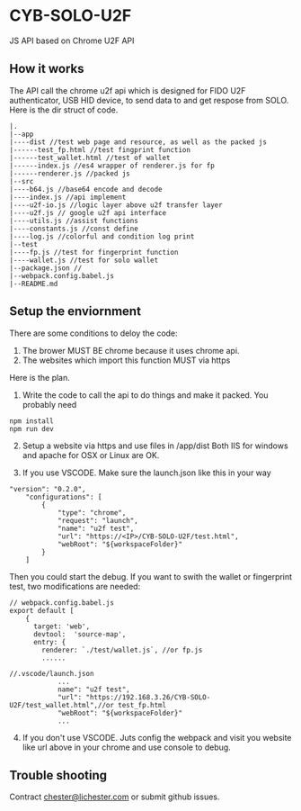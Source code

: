 # CYB-SOLO-U2F
JS API based on Chrome U2F API

## How it works
The API call the chrome u2f api which is designed for FIDO U2F authenticator, USB HID device, to send data to and get respose from SOLO. Here is the dir struct of code.
```
|.
|--app
|----dist //test web page and resource, as well as the packed js
|------test_fp.html //test fingprint function
|------test_wallet.html //test of wallet
|------index.js //es4 wrapper of renderer.js for fp
|------renderer.js //packed js
|--src
|----b64.js //base64 encode and decode
|----index.js //api implement
|----u2f-io.js //logic layer above u2f transfer layer
|----u2f.js // google u2f api interface
|----utils.js //assist functions
|----constants.js //const define 
|----log.js //colorful and condition log print
|--test
|----fp.js //test for fingerprint function
|----wallet.js //test for solo wallet
|--package.json //
|--webpack.config.babel.js
|--README.md
```
## Setup the enviornment
There are some conditions to deloy the code:
1. The brower MUST BE chrome because it uses chrome api. 
2. The websites which import this function MUST via https

Here is the plan.
1. Write the code to call the api to do things and make it packed.
You probably need
```
npm install
npm run dev
```

2. Setup a website via https and use files in /app/dist Both IIS for windows and apache for OSX or Linux are OK.

3. If you use VSCODE. Make sure the launch.json like this in your way
```
"version": "0.2.0",
    "configurations": [
        {
            "type": "chrome",
            "request": "launch",
            "name": "u2f test",
            "url": "https://<IP>/CYB-SOLO-U2F/test.html",
            "webRoot": "${workspaceFolder}"
        }
    ]
```
Then you could start the debug. If you want to swith the wallet or fingerprint test, two modifications are needed:
```
// webpack.config.babel.js
export default [
    {
      target: 'web',
      devtool:  'source-map',
      entry: {
        renderer: `./test/wallet.js`, //or fp.js
        ......
```
```
//.vscode/launch.json
            ...
            name": "u2f test",
            "url": "https://192.168.3.26/CYB-SOLO-U2F/test_wallet.html",//or test_fp.html
            "webRoot": "${workspaceFolder}"
            ...
```


4. If you don't use VSCODE. Juts config the webpack and visit you website like url above in your chrome and use console to debug.


## Trouble shooting
Contract chester@lichester.com or submit github issues.